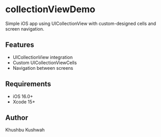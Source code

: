 # collectionViewDemo

Simple iOS app using UICollectionView with custom-designed cells and screen navigation.

## Features
- UICollectionView integration
- Custom UICollectionViewCells
- Navigation between screens

## Requirements
- iOS 16.0+
- Xcode 15+

## Author
Khushbu Kushwah
